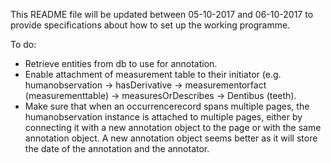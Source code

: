 This README file will be updated between 05-10-2017 and 06-10-2017 to provide specifications about how to set up the working programme. 

To do: 
- Retrieve entities from db to use for annotation. 
- Enable attachment of measurement table to their initiator (e.g. humanobservation -> hasDerivative -> measurementorfact (measurementtable) -> measuresOrDescribes -> Dentibus (teeth). 
- Make sure that when an occurrencerecord spans multiple pages, the humanobservation instance is attached to multiple pages, either by connecting it with a new annotation object to the page or with the same annotation object. A new annotation object seems better as it will store the date of the annotation and the annotator. 
